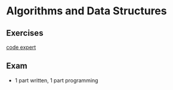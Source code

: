# Algorithms and Data Structures

## Exercises

[code expert](https://expert.ethz.ch/)

## Exam

* 1 part written, 1 part programming
